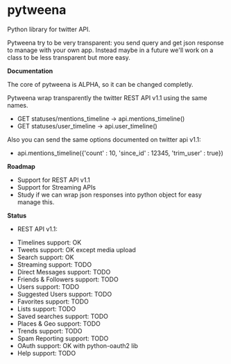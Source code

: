 pytweena
========

Python library for twitter API. 

Pytweena try to be very transparent: you send query and get json response to manage with your own app. Instead maybe in a future we'll work on a class to be less transparent but more easy.


**Documentation**

The core of pytweena is ALPHA, so it can be changed completly.

Pytweena wrap transparently the twitter REST API v1.1 using the same names.
- GET statuses/mentions_timeline  ->  api.mentions_timeline()
- GET statuses/user_timeline  ->  api.user_timeline()

Also you can send the same options documented on twitter api v1.1:
- api.mentions_timeline({'count' : 10, 'since_id' : 12345, 'trim_user' : true})


**Roadmap**
- Support for REST API v1.1
- Support for Streaming APIs
- Study if we can wrap json 
  responses into python object
  for easy manage this.

**Status**
 * REST API v1.1:
- Timelines support: OK
- Tweets support: OK except media upload
- Search support: OK
- Streaming support: TODO
- Direct Messages support: TODO
- Friends & Followers support: TODO
- Users support: TODO
- Suggested Users support: TODO
- Favorites support: TODO
- Lists support: TODO
- Saved searches support: TODO
- Places & Geo support: TODO
- Trends support: TODO
- Spam Reporting support: TODO
- OAuth support: OK with python-oauth2 lib
- Help support: TODO 
